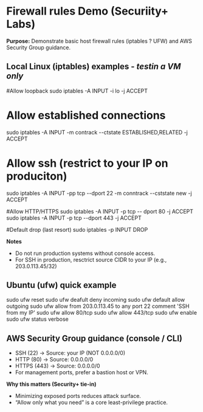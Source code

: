 # Firewall rules Demo (Securiity+ Labs) 

**Purpose:** Demonstrate basic host firewall rules (iptables ? UFW) and AWS Security Group guidance.

## Local Linux (iptables) examples - *testin a VM only*
#Allow loopback
sudo iptables -A INPUT -i lo -j ACCEPT

# Allow established connections 
sudo iptables -A INPUT -m contrack --ctstate ESTABLISHED,RELATED -j ACCEPT

# Allow ssh (restrict to your IP on produciton) 
sudo iptables -A INPUT -pp tcp --dport 22 -m conntrack --cststate new -j ACCEPT 

#Allow HTTP/HTTPS
sudo iptables -A INPUT -p tcp -- dport 80 -j ACCEPT
sudo iptables -A INPUT -p tcp --dport 443 -j ACCEPT 

#Default drop (last resort) 
sudo iptables -p INPUT DROP 

**Notes** 
- Do not run production systems without console access.
- For SSH in production, resctrict source CIDR to your IP (e.g., 203.0.113.45/32)

## Ubuntu (ufw) quick example 
sudo ufw reset 
sudo ufw deafult deny incoming 
sudo ufw default allow outgoing 
sudo ufw allow from 203.0.113.45 to any port 22 comment 'SSH from my IP' 
sudo ufw allow 80/tcp 
sudo ufw allow 443/tcp
sudo ufw enable 
sudo ufw status verbose 

## AWS Security Group guidance (console / CLI)
- SSH (22) → Source: your IP (NOT 0.0.0.0/0)
- HTTP (80) → Source: 0.0.0.0/0
- HTTPS (443) → Source: 0.0.0.0/0
- For management ports, prefer a bastion host or VPN.

**Why this matters (Security+ tie-in)**
- Minimizing exposed ports reduces attack surface.
- “Allow only what you need” is a core least-privilege practice.
